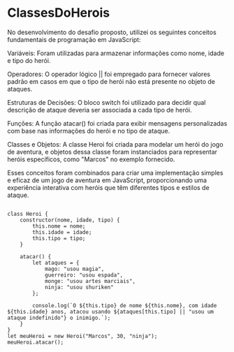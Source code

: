 # ClassesDoHerois

No desenvolvimento do desafio proposto, utilizei os seguintes conceitos fundamentais de programação em JavaScript:

Variáveis: Foram utilizadas para armazenar informações como nome, idade e tipo do herói.

Operadores: O operador lógico || foi empregado para fornecer valores padrão em casos em que o tipo de herói não está presente no objeto de ataques.

Estruturas de Decisões: O bloco switch foi utilizado para decidir qual descrição de ataque deveria ser associada a cada tipo de herói.

Funções: A função atacar() foi criada para exibir mensagens personalizadas com base nas informações do herói e no tipo de ataque.

Classes e Objetos: A classe Heroi foi criada para modelar um herói do jogo de aventura, e objetos dessa classe foram instanciados para representar heróis específicos, como "Marcos" no exemplo fornecido.

Esses conceitos foram combinados para criar uma implementação simples e eficaz de um jogo de aventura em JavaScript, proporcionando uma experiência interativa com heróis que têm diferentes tipos e estilos de ataque.



```

class Heroi {
    constructor(nome, idade, tipo) {
        this.nome = nome;
        this.idade = idade;
        this.tipo = tipo;
    }

    atacar() {
        let ataques = {
            mago: "usou magia",
            guerreiro: "usou espada",
            monge: "usou artes marciais",
            ninja: "usou shuriken"
        };

        console.log(`O ${this.tipo} de nome ${this.nome}, com idade ${this.idade} anos, atacou usando ${ataques[this.tipo] || "usou um ataque indefinido"} o inimigo.`);
    }
}
let meuHeroi = new Heroi("Marcos", 30, "ninja");
meuHeroi.atacar();

 ```
